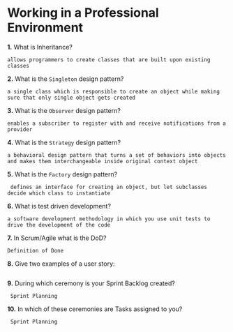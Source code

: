 # Working in a Professional Environment

**1.** What is Inheritance?
<!-- enter you answer in the space below -->
```
allows programmers to create classes that are built upon existing classes
```
**2.** What is the `Singleton` design pattern?
<!-- enter you answer in the space below -->
```
a single class which is responsible to create an object while making sure that only single object gets created
```
**3.** What is the `Observer` design pattern?
<!-- enter you answer in the space below -->
```
enables a subscriber to register with and receive notifications from a provider
```
**4.** What is the `Strategy` design pattern?
<!-- enter you answer in the space below -->
```
a behavioral design pattern that turns a set of behaviors into objects and makes them interchangeable inside original context object
```
**5.** What is the `Factory` design pattern?
<!-- enter you answer in the space below -->
```
 defines an interface for creating an object, but let subclasses decide which class to instantiate
```
**6.** What is test driven development?
<!-- enter you answer in the space below -->
```
a software development methodology in which you use unit tests to drive the development of the code
```
**7.** In Scrum/Agile what is the DoD?
<!-- enter you answer in the space below -->
```
Definition of Done 
```
**8.** Give two examples of a user story:
<!-- enter you answer in the space below -->
```

```
**9.** During which ceremony is your Sprint Backlog created?
<!-- enter you answer in the space below -->
```
 Sprint Planning
```
**10.** In which of these ceremonies are Tasks assigned to you?
<!-- enter you answer in the space below -->
```
 Sprint Planning
```